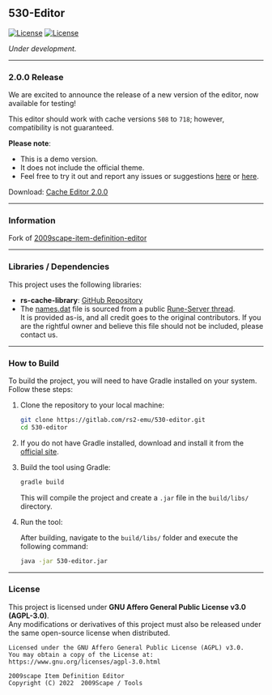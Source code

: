 ## 530-Editor

[![License][License: AGPL v3]][license-url] [![License][Shield: Fork]][fork-url]

*Under development.*

***

### 2.0.0 Release

We are excited to announce the release of a new version of the editor, now available for testing!

This editor should work with cache versions `508` to `718`; however, compatibility is not guaranteed.

**Please note**:
- This is a demo version.
- It does not include the official theme.
- Feel free to try it out and report any issues or suggestions [here](https://github.com/szumaster3/530-Editor/issues) or [here](https://gitlab.com/rspsdev/530-Editor/-/issues).

Download: [Cache Editor 2.0.0](https://mega.nz/folder/mq5z3AJQ#J8BZQmhTsSwGj6gxVEGFhA)

[License: AGPL v3]: https://img.shields.io/badge/License-AGPL%20v3-khaki.svg

[license-url]: https://www.gnu.org/licenses/agpl-3.0.en.html

[Shield: Fork]: https://img.shields.io/badge/repository-fork-tan

[fork-url]: https://gitlab.com/2009scape/tools/2009scape-item-definition-editor

***

### Information
Fork of [2009scape-item-definition-editor](https://gitlab.com/2009scape/tools/2009scape-item-definition-editor)

***

### Libraries / Dependencies
This project uses the following libraries:

- **rs-cache-library**: [GitHub Repository](https://github.com/Displee/rs-cache-library)
- The [names.dat](data/names.dat) file is sourced from a public [Rune-Server thread](https://rune-server.org/threads/634-cache-file-hash-names.705673/).  
  It is provided as-is, and all credit goes to the original contributors. If you are the rightful owner and believe this file should not be included, please contact us.

***

### How to Build

To build the project, you will need to have Gradle installed on your system. Follow these steps:

1. Clone the repository to your local machine:

   ```bash
   git clone https://gitlab.com/rs2-emu/530-editor.git
   cd 530-editor
   ```

2. If you do not have Gradle installed, download and install it from the [official site](https://gradle.org/install/).

3. Build the tool using Gradle:

   ```bash
   gradle build
   ```

   This will compile the project and create a `.jar` file in the `build/libs/` directory.

4. Run the tool:

   After building, navigate to the `build/libs/` folder and execute the following command:

   ```bash
   java -jar 530-editor.jar
   ```

***

### License
This project is licensed under **GNU Affero General Public License v3.0 (AGPL-3.0)**.  
Any modifications or derivatives of this project must also be released under the same open-source license when distributed.

```
Licensed under the GNU Affero General Public License (AGPL) v3.0.
You may obtain a copy of the License at:
https://www.gnu.org/licenses/agpl-3.0.html

2009scape Item Definition Editor
Copyright (C) 2022  2009Scape / Tools
```
